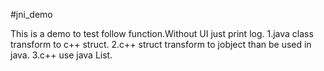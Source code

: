 #jni_demo

This is a demo to test follow function.Without UI just print log.
1.java class transform to c++ struct.
2.c++ struct transform to jobject than be used in java. 
3.c++ use java List.
